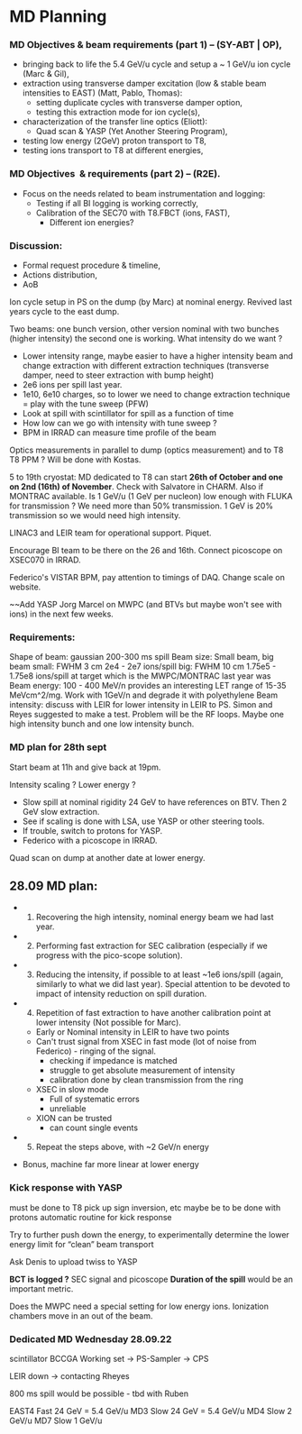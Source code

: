 # MD Planning

### MD Objectives & beam requirements (part 1) – (SY-ABT | OP),
-   bringing back to life the 5.4 GeV/u cycle and setup a ~ 1 GeV/u ion cycle (Marc & Gil),
-   extraction using transverse damper excitation (low & stable beam intensities to EAST) (Matt, Pablo, Thomas):
	-   setting duplicate cycles with transverse damper option,
	-   testing this extraction mode for ion cycle(s),
-   characterization of the transfer line optics (Eliott):
	-   Quad scan & YASP (Yet Another Steering Program),
-   testing low energy (2GeV) proton transport to T8,
-   testing ions transport to T8 at different energies,

### MD Objectives  & requirements (part 2) – (R2E).
-   Focus on the needs related to beam instrumentation and logging:
	-   Testing if all BI logging is working correctly,
	-   Calibration of the SEC70 with T8.FBCT (ions, FAST),
		-   Different ion energies?

 ### Discussion:
-   Formal request procedure & timeline,
-   Actions distribution,
-   AoB

Ion cycle setup in PS on the dump (by Marc) at nominal energy.
Revived last years cycle to the east dump.

Two beams: one bunch version, other version nominal with two bunches (higher intensity) the second one is working.
What intensity do we want ?
* Lower intensity range, maybe easier to have a higher intensity beam and change extraction with different extraction techniques (transverse damper, need to steer extraction with bump height)
* 2e6 ions per spill last year.
* 1e10, 6e10 charges, so to lower we need to change extraction technique = play with the tune sweep (PFW)
* Look at spill with scintillator for spill as a function of time
* How low can we go with intensity with tune sweep ?
* BPM in IRRAD can measure time profile of the beam

Optics measurements in parallel to dump (optics measurement) and to T8
T8 PPM ? Will be done with Kostas.

5 to 19th cryostat: MD dedicated to T8 can start **26th of October and one on 2nd (16th) of November**. Check with Salvatore in CHARM. Also if MONTRAC available.
Is 1 GeV/u (1 GeV per nucleon) low enough with FLUKA for transmission ? We need more than 50% transmission. 1 GeV is 20% transmission so we would need high intensity.

LINAC3 and LEIR team for operational support. Piquet.

Encourage BI team to be there on the 26 and 16th. Connect picoscope on XSEC070 in IRRAD.

Federico's VISTAR BPM, pay attention to timings of DAQ.
Change scale on website.

~~Add YASP Jorg Marcel on MWPC (and BTVs but maybe won't see with ions) in the next few weeks.

### Requirements:
Shape of beam: gaussian
200-300 ms spill
Beam size: Small beam, big beam
	small: FWHM 3 cm 2e4 - 2e7 ions/spill
	big: FWHM 10 cm 1.75e5 - 1.75e8 ions/spill
	at target which is the MWPC/MONTRAC
	last year was 
Beam energy: 100 - 400 MeV/n provides an interesting LET range of 15-35 MeVcm^2/mg. Work with 1GeV/n and degrade it with polyethylene
Beam intensity: discuss with LEIR for lower intensity in LEIR to PS. Simon and Reyes suggested to make a test. Problem will be the RF loops. Maybe one high intensity bunch and one low intensity bunch.

### MD plan for 28th sept

Start beam at 11h and give back at 19pm.

Intensity scaling ?
Lower energy ?

* Slow spill at nominal rigidity 24 GeV to have references on BTV. Then 2 GeV slow extraction.
* See if scaling is done with LSA, use YASP or other steering tools.
* If trouble, switch to protons for YASP.
* Federico with a picoscope in IRRAD.

Quad scan on dump at another date at lower energy.


## 28.09 MD plan:
-   1) Recovering the high intensity, nominal energy beam we had last year.

-   2) Performing fast extraction for SEC calibration (especially if we progress with the pico-scope solution).

-   3) Reducing the intensity, if possible to at least ~1e6 ions/spill (again, similarly to what we did last year).  Special attention to be devoted to impact of intensity reduction on spill duration.

-   4) Repetition of fast extraction to have another calibration point at lower intensity (Not possible for Marc).
	- Early or Nominal intensity in LEIR to have two points
	- Can't trust signal from XSEC in fast mode (lot of noise from Federico) - ringing of the signal.
		- checking if impedance is matched
		- struggle to get absolute measurement of intensity
		- calibration done by clean transmission from the ring
	- XSEC in slow mode
		- Full of systematic errors
		- unreliable
	- XION can be trusted
		- can count single events

-   5) Repeat the steps above, with ~2 GeV/n energy

* Bonus, machine far more linear at lower energy

### Kick response with YASP
must be done to T8 pick up sign inversion, etc
maybe be to be done with protons
automatic routine for kick response

Try to further push down the energy, to experimentally determine the lower energy limit for “clean” beam transport

Ask Denis to upload twiss to YASP

**BCT is logged ?**
SEC signal and picoscope
**Duration of the spill** would be an important metric.

Does the MWPC need a special setting for low energy ions.
Ionization chambers move in an out of the beam.

### Dedicated MD Wednesday 28.09.22

scintillator BCCGA
Working set -> PS-Sampler -> CPS 

LEIR down -> contacting Rheyes

800 ms spill would be possible - tbd with Ruben

EAST4  Fast 24 GeV = 5.4 GeV/u
MD3 Slow 24 GeV = 5.4 GeV/u
MD4 Slow 2 GeV/u
MD7 Slow 1 GeV/u